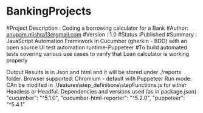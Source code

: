 ﻿# BankingProjects
#Project Description : Coding a borrowing calculator for a Bank 
#Author: anupam.mishra13@gmail.com
#Version : 1.0
#Status :Published
#Summary : JavaScript Automation Framework in Cucumber (gherkin - BDD) with an open source UI test automation runtime-Puppeteer
#To build automated tests covering various use cases to verify that Loan calculator is working properly
 
Output Results is in Json and html and it will be stored under ./reports folder.
Browser supported: Chromium - default with Puppeteer
Run mode: CAn be modifed in .\features\step_definitions\stepFunctions.js for either Headless or Headful.
Dependencies and versions used (as in package.json)
        "cucumber": "^5.1.0",
        "cucumber-html-reporter": "^5.2.0",
        "puppeteer": "^5.4.1"
 
